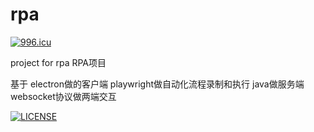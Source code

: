 # rpa

[![996.icu](https://img.shields.io/badge/link-996.icu-red.svg)](https://996.icu)

project for rpa
RPA项目

基于
electron做的客户端
playwright做自动化流程录制和执行
java做服务端
websocket协议做两端交互

[![LICENSE](https://img.shields.io/badge/license-Anti%20996-blue.svg)](https://github.com/996icu/996.ICU/blob/master/LICENSE)
